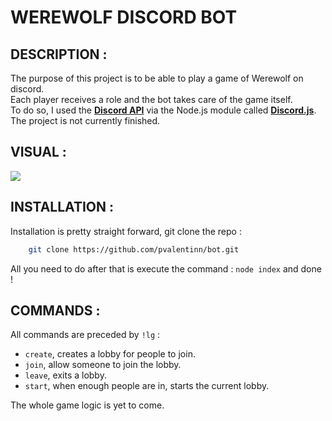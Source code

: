 # WEREWOLF DISCORD BOT

## DESCRIPTION :
The purpose of this project is to be able to play a game of Werewolf on discord.  
Each player receives a role and the bot takes care of the game itself.  
To do so, I used the **[Discord API]** via the Node.js module called **[Discord.js]**.  
The project is not currently finished.  

## VISUAL : 
![](https://s4.gifyu.com/images/werewolf.gif)

## INSTALLATION : 
Installation is pretty straight forward, git clone the repo :
```bash   
    git clone https://github.com/pvalentinn/bot.git
```
All you need to do after that is execute the command : `node index` and done !

## COMMANDS : 
All commands are preceded by ``!lg`` :
- `create`, creates a lobby for people to join.
- `join`, allow someone to join the lobby.
- `leave`, exits a lobby.
- `start`, when enough people are in, starts the current lobby.

The whole game logic is yet to come.


[Discord API]: https://discord.com/developers/docs/intro
[Discord.js]: https://discord.js.org/
[Auth]: "portfolio"
